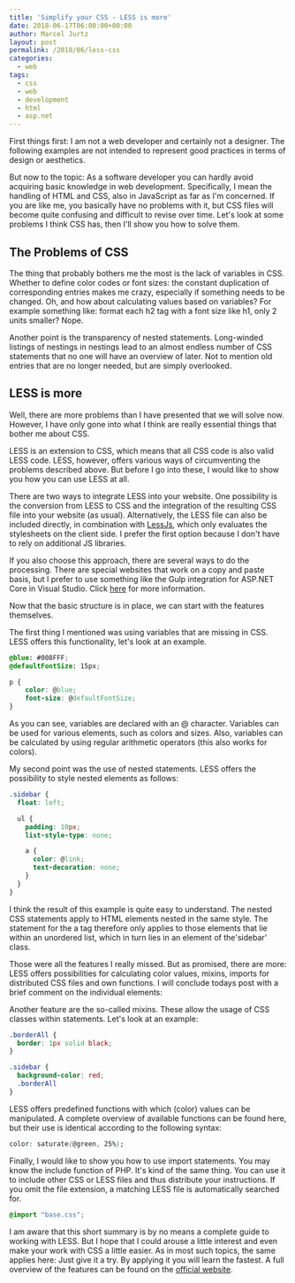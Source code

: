 ```yaml
---
title: 'Simplify your CSS - LESS is more'
date: 2018-06-17T06:00:00+00:00
author: Marcel Jurtz
layout: post
permalink: /2018/06/less-css
categories:
  - web
tags:
  - css
  - web
  - development
  - html
  - asp.net
---
```


First things first: I am not a web developer and certainly not a designer. The following examples are not intended to represent good practices in terms of design or aesthetics. 

But now to the topic: As a software developer you can hardly avoid acquiring basic knowledge in web development. Specifically, I mean the handling of HTML and CSS, also in JavaScript as far as I'm concerned. If you are like me, you basically have no problems with it, but CSS files will become quite confusing and difficult to revise over time. Let's look at some problems I think CSS has, then I'll show you how to solve them. 

## The Problems of CSS

The thing that probably bothers me the most is the lack of variables in CSS. Whether to define color codes or font sizes: the constant duplication of corresponding entries makes me crazy, especially if something needs to be changed. Oh, and how about calculating values based on variables? For example something like: format each h2 tag with a font size like h1, only 2 units smaller? Nope. 

Another point is the transparency of nested statements. Long-winded listings of nestings in nestings lead to an almost endless number of CSS statements that no one will have an overview of later. Not to mention old entries that are no longer needed, but are simply overlooked. 

## LESS is more 

Well, there are more problems than I have presented that we will solve now. However, I have only gone into what I think are really essential things that bother me about CSS. 

LESS is an extension to CSS, which means that all CSS code is also valid LESS code. LESS, however, offers various ways of circumventing the problems described above. But before I go into these, I would like to show you how you can use LESS at all. 

There are two ways to integrate LESS into your website. One possibility is the conversion from LESS to CSS and the integration of the resulting CSS file into your website (as usual). Alternatively, the LESS file can also be included directly, in combination with [LessJs](http://lesscss.org/usage/), which only evaluates the stylesheets on the client side. I prefer the first option because I don't have to rely on additional JS libraries. 

If you also choose this approach, there are several ways to do the processing. There are special websites that work on a copy and paste basis, but I prefer to use something like the Gulp integration for ASP.NET Core in Visual Studio. Click [here](https://docs.microsoft.com/en-us/aspnet/core/client-side/less-sass-fa?view=aspnetcore-2.1) for more information. 

Now that the basic structure is in place, we can start with the features themselves. 

The first thing I mentioned was using variables that are missing in CSS. LESS offers this functionality, let's look at an example. 

```css 
@blue: #008FFF; 
@defaultFontSize: 15px; 

p { 
    color: @blue; 
    font-size: @defaultFontSize; 
} 
``` 

As you can see, variables are declared with an @ character. Variables can be used for various elements, such as colors and sizes. Also, variables can be calculated by using regular arithmetic operators (this also works for colors). 

My second point was the use of nested statements. LESS offers the possibility to style nested elements as follows: 

```css  
.sidebar { 
  float: left; 

  ul { 
    padding: 10px; 
    list-style-type: none; 

    a { 
      color: @link; 
      text-decoration: none; 
    } 
  } 
} 
``` 

I think the result of this example is quite easy to understand. The nested CSS statements apply to HTML elements nested in the same style. The statement for the a tag therefore only applies to those elements that lie within an unordered list, which in turn lies in an element of the'sidebar' class.  

Those were all the features I really missed. But as promised, there are more: LESS offers possibilities for calculating color values, mixins, imports for distributed CSS files and own functions. I will conclude todays post with a brief comment on the individual elements: 

Another feature are the so-called mixins. These allow the usage of CSS classes within statements. Let's look at an example: 

```css  
.borderAll { 
  border: 1px solid black; 
} 

.sidebar { 
  background-color: red; 
  .borderAll 
} 

``` 

LESS offers predefined functions with which (color) values can be manipulated. A complete overview of available functions can be found here, but their use is identical according to the following syntax:

```css  
color: saturate(@green, 25%); 
``` 

Finally, I would like to show you how to use import statements. You may know the include function of PHP. It's kind of the same thing. You can use it to include other CSS or LESS files and thus distribute your instructions. If you omit the file extension, a matching LESS file is automatically searched for. 

```css  
@import "base.css"; 
``` 

I am aware that this short summary is by no means a complete guide to working with LESS. But I hope that I could arouse a little interest and even make your work with CSS a little easier. As in most such topics, the same applies here: Just give it a try. By applying it you will learn the fastest. A full overview of the features can be found on the [official website](http://lesscss.org/). 